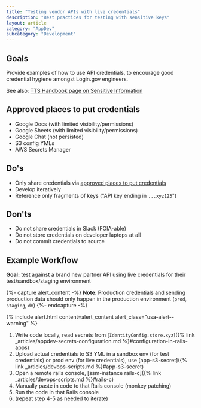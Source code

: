 ```yaml
---
title: "Testing vendor APIs with live credentials"
description: "Best practices for testing with sensitive keys"
layout: article
category: "AppDev"
subcategory: "Development"
---
```


## Goals

Provide examples of how to use API credentials, to encourage good credential hygiene amongst Login.gov engineers.

See also: [TTS Handbook page on Sensitive Information][tts-handbook-sensitive-info]

[tts-handbook-sensitive-info]: https://handbook.tts.gsa.gov/general-information-and-resources/sensitive-information

## Approved places to put credentials

* Google Docs (with limited visibility/permissions)
* Google Sheets (with limited visibility/permissions)
* Google Chat (not persisted)
* S3 config YMLs
* AWS Secrets Manager

## Do's

* Only share credentials via [approved places to put credentials](#approved-places-to-put-credentials)
* Develop iteratively
* Reference only fragments of keys ("API key ending in `...xyz123`")

## Don'ts

* Do not share credentials in Slack (FOIA-able)
* Do not store credentials on developer laptops at all
* Do not commit credentials to source

## Example Workflow

**Goal:** test against a brand new partner API using live credentials for their test/sandbox/staging environment

{%- capture alert_content -%}
**Note**: Production credentials and sending production data should only happen in the production environment (`prod`, `staging`, `dm`)
{%- endcapture -%}

{% include alert.html content=alert_content alert_class="usa-alert--warning" %}

1. Write code locally, read secrets from [`IdentityConfig.store.xyz`]({% link _articles/appdev-secrets-configuration.md %}#configuration-in-rails-apps)
1. Upload actual credentials to S3 YML in a sandbox env (for test credentials) or prod env (for live credentials), use [app-s3-secret]({% link _articles/devops-scripts.md %}#app-s3-secret)
1. Open a remote rails console, [ssm-instance rails-c]({% link _articles/devops-scripts.md %}#rails-c)
1. Manually paste in code to that Rails console (monkey patching)
1. Run the code in that Rails console
1. (repeat step 4-5 as needed to iterate)
